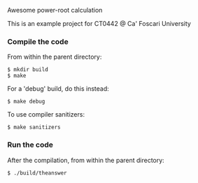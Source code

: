 Awesome power-root calculation

This is an example project for CT0442 @ Ca' Foscari University

### Compile the code

From within the parent directory:

	$ mkdir build
	$ make

For a 'debug' build, do this instead:

	$ make debug

To use compiler sanitizers:

	$ make sanitizers

### Run the code

After the compilation, from within the parent directory:

	$ ./build/theanswer
